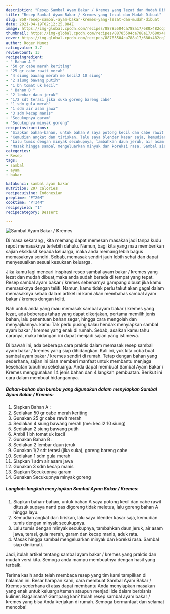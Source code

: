 ```yaml
---
description: "Resep Sambal Ayam Bakar / Kremes yang lezat dan Mudah Dibuat"
title: "Resep Sambal Ayam Bakar / Kremes yang lezat dan Mudah Dibuat"
slug: 850-resep-sambal-ayam-bakar-kremes-yang-lezat-dan-mudah-dibuat
date: 2021-04-19T02:12:25.884Z
image: https://img-global.cpcdn.com/recipes/88785504ca788a17/680x482cq70/sambal-ayam-bakar-kremes-foto-resep-utama.jpg
thumbnail: https://img-global.cpcdn.com/recipes/88785504ca788a17/680x482cq70/sambal-ayam-bakar-kremes-foto-resep-utama.jpg
cover: https://img-global.cpcdn.com/recipes/88785504ca788a17/680x482cq70/sambal-ayam-bakar-kremes-foto-resep-utama.jpg
author: Roger Munoz
ratingvalue: 3.7
reviewcount: 13
recipeingredient:
- " Bahan A "
- "50 gr cabe merah keriting"
- "25 gr cabe rawit merah"
- "4 siung bawang merah me kecil2 10 siung"
- "2 siung bawang putih"
- "1 bh tomat uk kecil"
- " Bahan B "
- "2 lembar daun jeruk"
- "1/2 sdt terasi jika suka goreng bareng cabe"
- "1 sdm gula merah"
- "1 sdm air asam jawa"
- "3 sdm kecap manis"
- "Secukupnya garam"
- "Secukupnya minyak goreng"
recipeinstructions:
- "Siapkan bahan-bahan, untuk bahan A saya potong kecil dan cabe rawit ditusuk supaya nanti pas digoreng tidak meletus, lalu goreng bahan A hingga layu."
- "Kemudian angkat dan tiriskan, lalu saya blender kasar saja, kemudian tumis dengan minyak secukupnya."
- "Lalu tumis dengan minyak secukupnya, tambahkan daun jeruk, air asam jawa, terasi, gula merah, garam dan kecap manis, aduk rata."
- "Masak hingga sambal mengeluarkan minyak dan koreksi rasa. Sambal siap dinikmati."
categories:
- Resep
tags:
- sambal
- ayam
- bakar

katakunci: sambal ayam bakar 
nutrition: 297 calories
recipecuisine: Indonesian
preptime: "PT20M"
cooktime: "PT34M"
recipeyield: "1"
recipecategory: Dessert

---
```



![Sambal Ayam Bakar / Kremes](https://img-global.cpcdn.com/recipes/88785504ca788a17/680x482cq70/sambal-ayam-bakar-kremes-foto-resep-utama.jpg)

Di masa  sekarang , kita memang dapat memesan masakan jadi tanpa kudu repot memasaknya terlebih dahulu. Namun, bagi kita yang mau memberikan sajian eksklusif kepada keluarga, maka anda memang lebih bagus memasaknya sendiri. Sebab, memasak sendiri jauh lebih sehat dan dapat menyesuaikan sesuai kesukaan keluarga.

Jika kamu lagi mencari inspirasi resep sambal ayam bakar / kremes yang lezat dan mudah dibuat,maka anda sudah berada di tempat yang tepat. Resep sambal ayam bakar / kremes  sebenarnya gampang dibuat jika kamu memasaknya dengan teliti. Namun, kamu tidak perlu takut akan gagal dalam memasaknya 
sebab dalam artikel ini kami akan membahas sambal ayam bakar / kremes dengan teliti.  



Nah untuk anda yang mau memasak sambal ayam bakar / kremes yang lezat, ada beberapa tahap yang dapat dikerjakan, pertama memilih jenis bahan, lalu penentuan bahan segar, hingga cara mengolah dan menyajikannya. kamu Tak perlu pusing kalau hendak menyiapkan sambal ayam bakar / kremes yang enak di rumah. Sebab, asalkan kamu  tahu caranya, maka hidangan ini dapat menjadi sajian yang istimewa.

Di bawah ini, ada beberapa cara praktis  dalam memasak resep sambal ayam bakar / kremes yang siap dihidangkan. Kali ini, yuk kita coba buat sambal ayam bakar / kremes sendiri di rumah. Tetap dengan bahan yang sederhana, sajian ini bisa memberi manfaat untuk membantu menjaga kesehatan tubuhmu sekeluarga. Anda dapat membuat Sambal Ayam Bakar / Kremes menggunakan 14 jenis bahan dan 4 langkah pembuatan. Berikut ini cara dalam membuat hidangannya.

<!--inarticleads1-->

##### Bahan-bahan dan bumbu yang digunakan dalam menyiapkan Sambal Ayam Bakar / Kremes:

1. Siapkan  Bahan A :
1. Sediakan 50 gr cabe merah keriting
1. Gunakan 25 gr cabe rawit merah
1. Sediakan 4 siung bawang merah (me: kecil2 10 siung)
1. Sediakan 2 siung bawang putih
1. Ambil 1 bh tomat uk kecil
1. Gunakan  Bahan B :
1. Sediakan 2 lembar daun jeruk
1. Gunakan 1/2 sdt terasi (jika suka), goreng bareng cabe
1. Sediakan 1 sdm gula merah
1. Siapkan 1 sdm air asam jawa
1. Gunakan 3 sdm kecap manis
1. Siapkan Secukupnya garam
1. Gunakan Secukupnya minyak goreng




<!--inarticleads2-->

##### Langkah-langkah menyiapkan Sambal Ayam Bakar / Kremes:

1. Siapkan bahan-bahan, untuk bahan A saya potong kecil dan cabe rawit ditusuk supaya nanti pas digoreng tidak meletus, lalu goreng bahan A hingga layu.
1. Kemudian angkat dan tiriskan, lalu saya blender kasar saja, kemudian tumis dengan minyak secukupnya.
1. Lalu tumis dengan minyak secukupnya, tambahkan daun jeruk, air asam jawa, terasi, gula merah, garam dan kecap manis, aduk rata.
1. Masak hingga sambal mengeluarkan minyak dan koreksi rasa. Sambal siap dinikmati.




Jadi, itulah artikel tentang  sambal ayam bakar / kremes  yang praktis dan mudah versi kita. Semoga anda mampu membuatnya dengan hasil yang terbaik. 

Terima kasih anda telah membaca resep yang tim kami tampilkan di halaman ini. Besar harapan kami, cara membuat  Sambal Ayam Bakar / Kremes sederhana di atas dapat membantu Anda menyiapkan masakan yang enak untuk keluarga/teman ataupun menjadi ide dalam berbisnis kuliner. Bagaimana? Gampang kan? Itulah resep sambal ayam bakar / kremes yang bisa Anda kerjakan di rumah. Semoga bermanfaat dan selamat mencoba!

